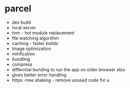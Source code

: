 

# parcel

- dev build
- local server
- hmr - hot module replacement 
- file watching algorithm
- caching - faster builds
- Image optimization
- minfication
- bundling
- compress
- differntial bunding to run the app on older browser also
- gives better error handling
- https
-tree shaking - remove unused code for u
